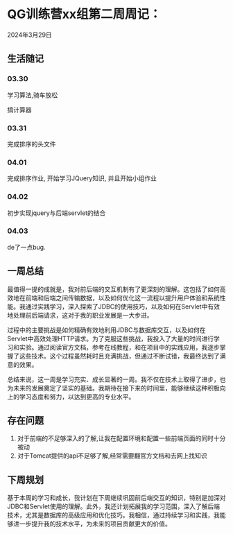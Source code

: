 # QG训练营xx组第二周周记：
2024年3月29日

## 生活随记

### 03.30

学习算法,骑车放松

搞计算器

### 03.31

完成排序的头文件

### 04.01

完成排序作业, 开始学习JQuery知识, 并且开始小组作业

### 04.02

初步实现jquery与后端servlet的结合

### 04.03

de了一点bug.

## 一周总结

最值得一提的成就是，我对前后端的交互机制有了更深刻的理解。这包括了如何高效地在前端和后端之间传输数据，以及如何优化这一流程以提升用户体验和系统性能。我通过实践学习，深入探索了JDBC的使用技巧，以及如何在Servlet中有效地处理前后端请求，这对于我的职业发展是一大步进。

过程中的主要挑战是如何精确有效地利用JDBC与数据库交互，以及如何在Servlet中高效处理HTTP请求。为了克服这些挑战，我投入了大量的时间进行学习和实验。通过阅读官方文档，参考在线教程，和在项目中的实践应用，我逐步掌握了这些技术。这个过程虽然耗时且充满挑战，但通过不断试错，我最终达到了满意的效果。

总结来说，这一周是学习充实、成长显著的一周。我不仅在技术上取得了进步，也为未来的发展奠定了坚实的基础。我期待在接下来的时间里，能够继续这种积极向上的学习态度和努力，以达到更高的专业水平。

## 存在问题

1. 对于前端的不足够深入的了解,让我在配置环境和配置一些前端页面的同时十分被动
2. 对于Tomcat提供的api不足够了解,经常需要翻官方文档和去网上找知识

## 下周规划

基于本周的学习和成长，我计划在下周继续巩固前后端交互的知识，特别是加深对JDBC和Servlet使用的理解。此外，我还计划拓展我的学习范围，深入了解后端技术，尤其是数据库的高级应用和优化技巧。我相信，通过持续学习和实践，我能够进一步提升我的技术水平，为未来的项目贡献更大的价值。
